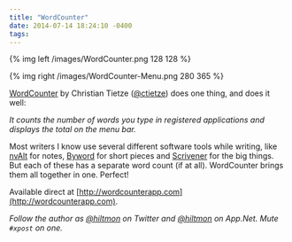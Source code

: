 ```yaml
---
title: "WordCounter"
date: 2014-07-14 18:24:10 -0400
tags: 
---
```


{% img left /images/WordCounter.png 128 128 %}

{% img right /images/WordCounter-Menu.png 280 365 %}

[WordCounter](http://wordcounterapp.com) by Christian Tietze ([@ctietze](http://twitter.com/ctietze)) does one thing, and does it well:

*It counts the number of words you type in registered applications and displays the total on the menu bar.*

Most writers I know use several different software tools while writing, like [nvAlt](http://brettterpstra.com/projects/nvalt/) for notes, [Byword](https://itunes.apple.com/us/app/byword/id420212497?mt=12&uo=4&at=10l894) for short pieces and [Scrivener](https://itunes.apple.com/us/app/scrivener/id418889511?mt=12&uo=4&at=10l894) for the big things. But each of these has a separate word count (if at all). WordCounter brings them all together in one. Perfect!

Available direct at [http://wordcounterapp.com](http://wordcounterapp.com).

*Follow the author as [@hiltmon](https://twitter.com/hiltmon) on Twitter and [@hiltmon](http://alpha.app.net/hiltmon) on App.Net. Mute `#xpost` on one.*
